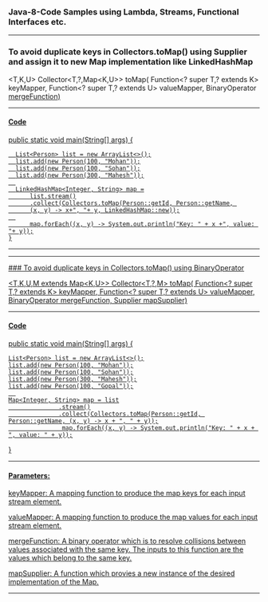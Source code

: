 ### Java-8-Code Samples using  Lambda, Streams, Functional Interfaces etc.
---

### To avoid duplicate keys in Collectors.toMap() using Supplier and assign it to new Map implementation like LinkedHashMap

<T,K,U> Collector<T,?,Map<K,U>> toMap(
                                  Function<? super T,? extends K> keyMapper,
                                  Function<? super T,? extends U> valueMapper,
                                  BinaryOperator<U> mergeFunction)
                                  

---
#### Code

public static void main(String[] args) {

      List<Person> list = new ArrayList<>();
      list.add(new Person(100, "Mohan"));
      list.add(new Person(100, "Sohan"));
      list.add(new Person(300, "Mahesh"));
      
      LinkedHashMap<Integer, String> map =
          list.stream()
          .collect(Collectors.toMap(Person::getId, Person::getName, 
          (x, y) -> x+", "+ y, LinkedHashMap::new));
      
          map.forEach((x, y) -> System.out.println("Key: " + x +", value: "+ y));
    }
---
    
 <hr/>
 ### To avoid duplicate keys in Collectors.toMap() using BinaryOperator
 
 <T,K,U,M extends Map<K,U>> Collector<T,?,M> toMap(
                                  Function<? super T,? extends K> keyMapper,
                                  Function<? super T,? extends U> valueMapper,
                                  BinaryOperator<U> mergeFunction,
                                  Supplier<M> mapSupplier)
  
 ---
 #### Code
 
 public static void main(String[] args) { 
 
    List<Person> list = new ArrayList<>();
    list.add(new Person(100, "Mohan"));
    list.add(new Person(100, "Sohan"));
    list.add(new Person(300, "Mahesh"));
    list.add(new Person(100, "Gopal"));
      
    Map<Integer, String> map = list
                  .stream()
                  .collect(Collectors.toMap(Person::getId, Person::getName, (x, y) -> x + ", " + y));
                   map.forEach((x, y) -> System.out.println("Key: " + x + ", value: " + y));
  }
  
  ---
 
 
#### Parameters:
keyMapper: A mapping function to produce the map keys for each input stream element. 

valueMapper: A mapping function to produce the map values for each input stream element.

mergeFunction: A binary operator which is to resolve collisions between values associated with the same key. The inputs to this function are the values which belong to the same key.

mapSupplier: A function which provies a new instance of the desired implementation of the Map.

---
  
  
  
  
  
  
 
